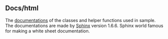 ## Docs/html

The [documentations](https://lennartjklein.github.io/pathfinder/) of the classes and helper functions used in sample. The documentations are made by [Sphinx](http://sphinx-doc.org) version  1.6.6. Sphinx world famous for making a white sheet documentation.
